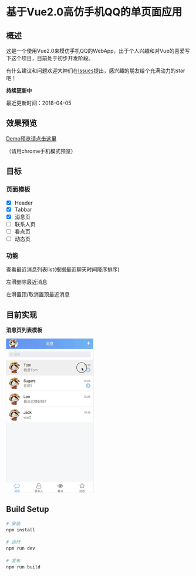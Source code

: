 # 基于Vue2.0高仿手机QQ的单页面应用

## 概述

这是一个使用Vue2.0来模仿手机QQ的WebApp，出于个人兴趣和对Vue的喜爱写下这个项目，目前处于初步开发阶段。

有什么建议和问题欢迎大神们在[Issues](https://github.com/suguoyao/vue2-QQ/issues)提出，感兴趣的朋友给个充满动力的star吧！

**持续更新中**

最近更新时间：2018-04-05

## 效果预览 

[Demo预览请点击这里](http://120.79.241.61/message) 


（请用chrome手机模式预览）


## 目标

### 页面模板
- [x]  Header
- [x]  Tabbar
- [x]  消息页
- [ ]  联系人页
- [ ]  看点页
- [ ]  动态页

### 功能
查看最近消息列表list(根据最近聊天时间降序排序)

左滑删除最近消息

左滑置顶/取消置顶最近消息

## 目前实现

**消息页列表模板**

![消息页列表模板](./static/message.gif)


## Build Setup

``` bash
# 安装
npm install

# 运行
npm run dev

# 发布
npm run build
